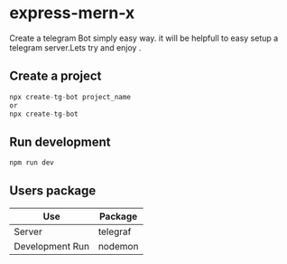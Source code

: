 # express-mern-x

Create a telegram Bot simply easy way.
it will be helpfull to easy setup a telegram server.Lets try and enjoy
.
## Create a project

```javascript
npx create-tg-bot project_name
or
npx create-tg-bot
```

## Run development

```javascript
npm run dev
```

## Users package

| Use             | Package                                                                |
| ----------------- | ------------------------------------------------------------------ |
| Server | telegraf |
| Development Run | nodemon |

